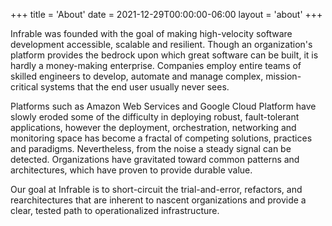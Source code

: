 +++
title = 'About'
date = 2021-12-29T00:00:00-06:00
layout = 'about'
+++

Infrable was founded with the goal of making high-velocity software development accessible, scalable and resilient. Though an organization's platform provides the bedrock upon which great software can be built, it is hardly a money-making enterprise. Companies employ entire teams of skilled engineers to develop, automate and manage complex, mission-critical systems that the end user usually never sees.

Platforms such as Amazon Web Services and Google Cloud Platform have slowly eroded some of the difficulty in deploying robust, fault-tolerant applications, however the deployment, orchestration, networking and monitoring space has become a fractal of competing solutions, practices and paradigms. Nevertheless, from the noise a steady signal can be detected. Organizations have gravitated toward common patterns and architectures, which have proven to provide durable value.

Our goal at Infrable is to short-circuit the trial-and-error, refactors, and rearchitectures that are inherent to nascent organizations and provide a clear, tested path to operationalized infrastructure.
